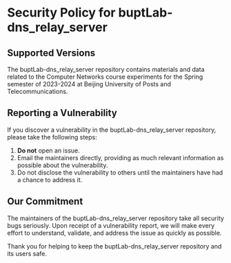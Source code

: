 # Security Policy for buptLab-dns_relay_server

## Supported Versions

The buptLab-dns_relay_server repository contains materials and data related to the Computer Networks course experiments for the Spring semester of 2023-2024 at Beijing University of Posts and Telecommunications.

## Reporting a Vulnerability

If you discover a vulnerability in the buptLab-dns_relay_server repository, please take the following steps:

1. **Do not** open an issue.
2. Email the maintainers directly, providing as much relevant information as possible about the vulnerability.
3. Do not disclose the vulnerability to others until the maintainers have had a chance to address it.

## Our Commitment

The maintainers of the buptLab-dns_relay_server repository take all security bugs seriously. Upon receipt of a vulnerability report, we will make every effort to understand, validate, and address the issue as quickly as possible.

Thank you for helping to keep the buptLab-dns_relay_server repository and its users safe.
